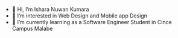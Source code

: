 - 👋 Hi, I’m Ishara Nuwan Kumara 
- 👀 I’m interested in Web Design and Mobile app Design
- 🌱 I’m currently learning as a Software Engineer Student in Cince Campus Malabe


